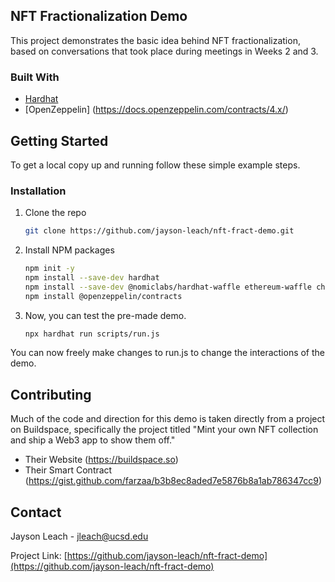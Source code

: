 <!-- NFT Fractionalizaton Demo -->
## NFT Fractionalization Demo

This project demonstrates the basic idea behind NFT fractionalization, based on conversations that took place during meetings in Weeks 2 and 3.



### Built With

* [Hardhat](https://hardhat.org/getting-started/)
* [OpenZeppelin] (https://docs.openzeppelin.com/contracts/4.x/)



<!-- GETTING STARTED -->
## Getting Started

To get a local copy up and running follow these simple example steps.

### Installation

1. Clone the repo
   ```sh
   git clone https://github.com/jayson-leach/nft-fract-demo.git
   ```
2. Install NPM packages
   ```sh
   npm init -y
   npm install --save-dev hardhat
   npm install --save-dev @nomiclabs/hardhat-waffle ethereum-waffle chai @nomiclabs/hardhat-ethers ethers
   npm install @openzeppelin/contracts
   ```
3. Now, you can test the pre-made demo.
   ```sh
   npx hardhat run scripts/run.js
   ```

You can now freely make changes to run.js to change the interactions of the demo.



<!-- CONTRIBUTING -->
## Contributing

Much of the code and direction for this demo is taken directly from a project on Buildspace, specifically the project titled "Mint your own NFT collection and ship a Web3 app to show them off."

* Their Website (https://buildspace.so)
* Their Smart Contract (https://gist.github.com/farzaa/b3b8ec8aded7e5876b8a1ab786347cc9)



<!-- CONTACT -->
## Contact

Jayson Leach - jleach@ucsd.edu

Project Link: [https://github.com/jayson-leach/nft-fract-demo](https://github.com/jayson-leach/nft-fract-demo)


